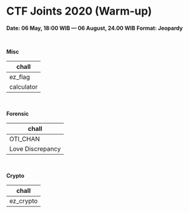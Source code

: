 # CTF Joints 2020 (Warm-up)

**Date: 06 May, 18:00 WIB — 06 August, 24.00 WIB**
**Format: Jeopardy**

<br>

**Misc**

| chall |
|-------|
| ez_flag |
| calculator |

<br>

**Forensic**

| chall |
|-------|
| OTI_CHAN |
| Love Discrepancy |

<br>

**Crypto**

| chall |
|-------|
| ez_crypto |